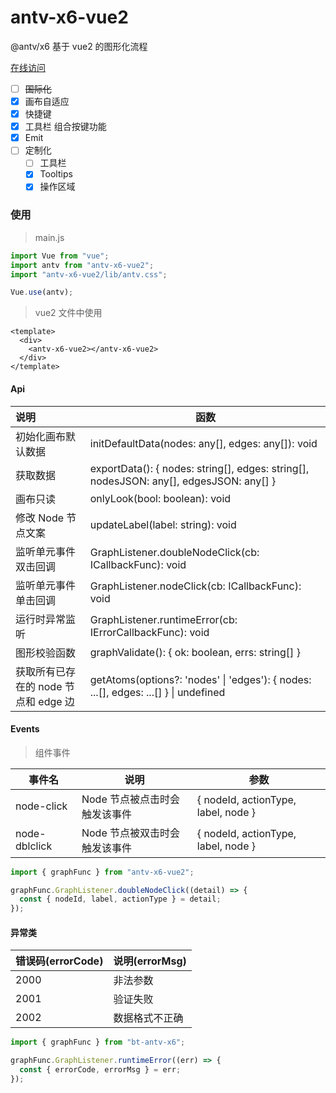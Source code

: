 # antv-x6-vue2

@antv/x6 基于 vue2 的图形化流程

[在线访问](https://g0ngjie.github.io/alrale-laboratory/materials/x6/#/)

- [ ] ~~国际化~~
- [x] 画布自适应
- [x] 快捷键
- [x] 工具栏 组合按键功能
- [x] Emit
- [ ] 定制化
  - [ ] 工具栏
  - [x] Tooltips
  - [x] 操作区域

### 使用

> main.js

```js
import Vue from "vue";
import antv from "antv-x6-vue2";
import "antv-x6-vue2/lib/antv.css";

Vue.use(antv);
```

> vue2 文件中使用

```vue
<template>
  <div>
    <antv-x6-vue2></antv-x6-vue2>
  </div>
</template>
```

#### Api

| 说明                                 | 函数                                                                                   |
| :----------------------------------- | -------------------------------------------------------------------------------------- |
| 初始化画布默认数据                   | initDefaultData(nodes: any[], edges: any[]): void                                      |
| 获取数据                             | exportData(): { nodes: string[], edges: string[], nodesJSON: any[], edgesJSON: any[] } |
| 画布只读                             | onlyLook(bool: boolean): void                                                          |
| 修改 Node 节点文案                   | updateLabel(label: string): void                                                       |
| 监听单元事件双击回调                 | GraphListener.doubleNodeClick(cb: ICallbackFunc): void                                 |
| 监听单元事件单击回调                 | GraphListener.nodeClick(cb: ICallbackFunc): void                                       |
| 运行时异常监听                       | GraphListener.runtimeError(cb: IErrorCallbackFunc): void                               |
| 图形校验函数                         | graphValidate(): { ok: boolean, errs: string[] }                                       |
| 获取所有已存在的 node 节点和 edge 边 | getAtoms(options?: 'nodes' \| 'edges'): { nodes: ...[], edges: ...[] } \| undefined    |

#### Events

> 组件事件

| 事件名        | 说明                          | 参数                                |
| ------------- | ----------------------------- | ----------------------------------- |
| node-click    | Node 节点被点击时会触发该事件 | { nodeId, actionType, label, node } |
| node-dblclick | Node 节点被双击时会触发该事件 | { nodeId, actionType, label, node } |

```js
import { graphFunc } from "antv-x6-vue2";

graphFunc.GraphListener.doubleNodeClick((detail) => {
  const { nodeId, label, actionType } = detail;
});
```

#### 异常类

| 错误码(errorCode) | 说明(errorMsg) |
| ----------------- | -------------- |
| 2000              | 非法参数       |
| 2001              | 验证失败       |
| 2002              | 数据格式不正确 |

```js
import { graphFunc } from "bt-antv-x6";

graphFunc.GraphListener.runtimeError((err) => {
  const { errorCode, errorMsg } = err;
});
```
